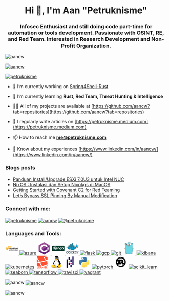 <h1 align="center">Hi 👋, I'm Aan "Petruknisme"</h1>
<h3 align="center">Infosec Enthusiast and still doing code part-time for automation or tools development. Passionate with OSINT, RE, and Red Team. Interested in Research Development and Non-Profit Organization.</h3>

<p align="left"> <img src="https://komarev.com/ghpvc/?username=aancw&label=Profile%20views&color=0e75b6&style=flat" alt="aancw" /> </p>

<p align="left"> <a href="https://github.com/ryo-ma/github-profile-trophy"><img src="https://github-profile-trophy.vercel.app/?username=aancw" alt="aancw" /></a> </p>

<p align="left"> <a href="https://twitter.com/petruknisme" target="blank"><img src="https://img.shields.io/twitter/follow/petruknisme?logo=twitter&style=for-the-badge" alt="petruknisme" /></a> </p>

- 🔭 I’m currently working on [Spring4Shell-Rust](https://github.com/aancw/Spring4shell-poc-rs)

- 🌱 I’m currently learning **Rust, Red Team, Threat Hunting & Intelligence**

- 👨‍💻 All of my projects are available at [https://github.com/aancw?tab=repositories](https://github.com/aancw?tab=repositories)

- 📝 I regularly write articles on [https://petruknisme.medium.com](https://petruknisme.medium.com)

- 📫 How to reach me **me@petruknisme.com**

- 📄 Know about my experiences [https://www.linkedin.com/in/aancw/](https://www.linkedin.com/in/aancw/)

### Blogs posts
<!-- BLOG-POST-LIST:START -->
- [Panduan Install/Upgrade ESXi 7.0U3 untuk Intel NUC](https://petruknisme.medium.com/panduan-install-upgrade-esxi-7-0u3-untuk-intel-nuc-157346820539?source=rss-c9b9434a3a12------2)
- [NixOS : Instalasi dan Setup Nixpkgs di MacOS](https://petruknisme.medium.com/nixos-instalasi-dan-setup-nixpkgs-di-macos-80bca52629b9?source=rss-c9b9434a3a12------2)
- [Getting Started with Covenant C2 for Red Teaming](https://petruknisme.medium.com/getting-started-with-covenant-c2-for-red-teaming-8eeb94273b52?source=rss-c9b9434a3a12------2)
- [Let’s Bypass SSL Pinning By Manual Modification](https://petruknisme.medium.com/lets-bypass-ssl-pinning-by-manual-modification-617afc08a079?source=rss-c9b9434a3a12------2)
<!-- BLOG-POST-LIST:END -->

<h3 align="left">Connect with me:</h3>
<p align="left">
<a href="https://twitter.com/petruknisme" target="blank"><img align="center" src="https://raw.githubusercontent.com/rahuldkjain/github-profile-readme-generator/master/src/images/icons/Social/twitter.svg" alt="petruknisme" height="30" width="40" /></a>
<a href="https://linkedin.com/in/aancw" target="blank"><img align="center" src="https://raw.githubusercontent.com/rahuldkjain/github-profile-readme-generator/master/src/images/icons/Social/linked-in-alt.svg" alt="aancw" height="30" width="40" /></a>
<a href="https://medium.com/@petruknisme" target="blank"><img align="center" src="https://raw.githubusercontent.com/rahuldkjain/github-profile-readme-generator/master/src/images/icons/Social/medium.svg" alt="@petruknisme" height="30" width="40" /></a>
</p>

<h3 align="left">Languages and Tools:</h3>
<p align="left"> <a href="https://aws.amazon.com" target="_blank" rel="noreferrer"> <img src="https://raw.githubusercontent.com/devicons/devicon/master/icons/amazonwebservices/amazonwebservices-original-wordmark.svg" alt="aws" width="40" height="40"/> </a> <a href="https://azure.microsoft.com/en-in/" target="_blank" rel="noreferrer"> <img src="https://www.vectorlogo.zone/logos/microsoft_azure/microsoft_azure-icon.svg" alt="azure" width="40" height="40"/> </a> <a href="https://www.w3schools.com/cs/" target="_blank" rel="noreferrer"> <img src="https://raw.githubusercontent.com/devicons/devicon/master/icons/csharp/csharp-original.svg" alt="csharp" width="40" height="40"/> </a> <a href="https://www.djangoproject.com/" target="_blank" rel="noreferrer"> <img src="https://raw.githubusercontent.com/devicons/devicon/master/icons/django/django-original.svg" alt="django framework" width="40" height="40"/> </a> <a href="https://www.docker.com/" target="_blank" rel="noreferrer"> <img src="https://raw.githubusercontent.com/devicons/devicon/master/icons/docker/docker-original-wordmark.svg" alt="docker" width="40" height="40"/> </a> <a href="https://flask.palletsprojects.com/" target="_blank" rel="noreferrer"> <img src="https://www.vectorlogo.zone/logos/pocoo_flask/pocoo_flask-icon.svg" alt="flask" width="40" height="40"/> </a> <a href="https://cloud.google.com" target="_blank" rel="noreferrer"> <img src="https://www.vectorlogo.zone/logos/google_cloud/google_cloud-icon.svg" alt="gcp" width="40" height="40"/> </a> <a href="https://git-scm.com/" target="_blank" rel="noreferrer"> <img src="https://www.vectorlogo.zone/logos/git-scm/git-scm-icon.svg" alt="git" width="40" height="40"/> </a> <a href="https://golang.org" target="_blank" rel="noreferrer"> <img src="https://raw.githubusercontent.com/devicons/devicon/master/icons/go/go-original.svg" alt="go" width="40" height="40"/> </a> <a href="https://www.elastic.co/kibana" target="_blank" rel="noreferrer"> <img src="https://www.vectorlogo.zone/logos/elasticco_kibana/elasticco_kibana-icon.svg" alt="kibana" width="40" height="40"/> </a> <a href="https://kubernetes.io" target="_blank" rel="noreferrer"> <img src="https://www.vectorlogo.zone/logos/kubernetes/kubernetes-icon.svg" alt="kubernetes" width="40" height="40"/> </a> <a href="https://laravel.com/" target="_blank" rel="noreferrer"> <img src="https://raw.githubusercontent.com/devicons/devicon/master/icons/laravel/laravel-plain-wordmark.svg" alt="laravel" width="40" height="40"/> </a> <a href="https://www.linux.org/" target="_blank" rel="noreferrer"> <img src="https://raw.githubusercontent.com/devicons/devicon/master/icons/linux/linux-original.svg" alt="linux" width="40" height="40"/> </a> <a href="https://pandas.pydata.org/" target="_blank" rel="noreferrer"> <img src="https://raw.githubusercontent.com/devicons/devicon/2ae2a900d2f041da66e950e4d48052658d850630/icons/pandas/pandas-original.svg" alt="pandas" width="40" height="40"/> </a> <a href="https://www.python.org" target="_blank" rel="noreferrer"> <img src="https://raw.githubusercontent.com/devicons/devicon/master/icons/python/python-original.svg" alt="python" width="40" height="40"/> </a> <a href="https://pytorch.org/" target="_blank" rel="noreferrer"> <img src="https://www.vectorlogo.zone/logos/pytorch/pytorch-icon.svg" alt="pytorch" width="40" height="40"/> </a> <a href="https://www.rust-lang.org" target="_blank" rel="noreferrer"> <img src="https://raw.githubusercontent.com/devicons/devicon/master/icons/rust/rust-plain.svg" alt="rust" width="40" height="40"/> </a> <a href="https://scikit-learn.org/" target="_blank" rel="noreferrer"> <img src="https://upload.wikimedia.org/wikipedia/commons/0/05/Scikit_learn_logo_small.svg" alt="scikit_learn" width="40" height="40"/> </a> <a href="https://seaborn.pydata.org/" target="_blank" rel="noreferrer"> <img src="https://seaborn.pydata.org/_images/logo-mark-lightbg.svg" alt="seaborn" width="40" height="40"/> </a> <a href="https://www.tensorflow.org" target="_blank" rel="noreferrer"> <img src="https://www.vectorlogo.zone/logos/tensorflow/tensorflow-icon.svg" alt="tensorflow" width="40" height="40"/> </a> <a href="https://travis-ci.org" target="_blank" rel="noreferrer"> <img src="https://www.vectorlogo.zone/logos/travis-ci/travis-ci-icon.svg" alt="travisci" width="40" height="40"/> </a> <a href="https://www.vagrantup.com/" target="_blank" rel="noreferrer"> <img src="https://www.vectorlogo.zone/logos/vagrantup/vagrantup-icon.svg" alt="vagrant" width="40" height="40"/> </a> </p>

<p><img align="left" src="https://github-readme-stats.vercel.app/api/top-langs?username=aancw&show_icons=true&locale=en&layout=compact" alt="aancw" /></p>

<p>&nbsp;<img align="center" src="https://github-readme-stats.vercel.app/api?username=aancw&show_icons=true&locale=en" alt="aancw" /></p>

<p><img align="center" src="https://github-readme-streak-stats.herokuapp.com/?user=aancw&" alt="aancw" /></p>

